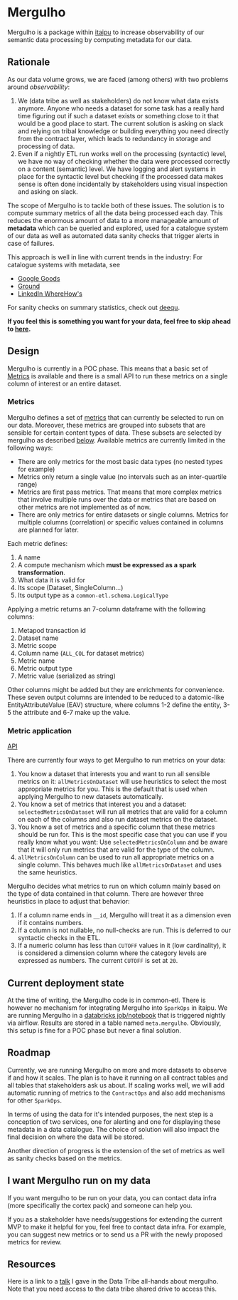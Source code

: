 # Mergulho

Mergulho is a package within
[itaipu](https://github.com/nubank/itaipu) to increase observability of
our semantic data processing by computing metadata for our data.


## Rationale

As our data volume grows, we are faced (among others) with two problems around
_observability_:

1. We (data tribe as well as stakeholders) do not know what data exists
   anymore. Anyone who needs a dataset for some task has a really hard time
   figuring out if such a dataset exists or something close to it that would be
   a good place to start. The current solution is asking on slack and relying
   on tribal knowledge or building everything you need directly from the
   contract layer, which leads to redundancy in storage and processing of data.
2. Even if a nightly ETL run works well on the processing (syntactic) level, we
   have no way of checking whether the data were processed correctly on a
   content (semantic) level. We have logging and alert systems in place for the
   syntactic level but checking if the processed data makes sense is often done
   incidentally by stakeholders using visual inspection and asking on slack.

The scope of Mergulho is to tackle both of these issues. The solution is to
compute summary metrics of all the data being processed each day. This reduces
the enormous amount of data to a more manageable amount of **metadata** which
can be queried and explored, used for a catalogue system of our data as well as
automated data sanity checks that trigger alerts in case of failures.

This approach is well in line with current trends in the industry: For
catalogue systems with metadata, see

* [Google Goods](https://research.google.com/pubs/pub45390.html)
* [Ground](http://cidrdb.org/cidr2017/papers/p111-hellerstein-cidr17.pdf)
* [LinkedIn WhereHow's](https://github.com/linkedin/WhereHows)

For sanity checks on summary statistics, check out [deequ](https://github.com/awslabs/deequ).

**If you feel this is something you want for your data, feel free to skip ahead
to [here](#i-want-mergulho-run-on-my-data).**


## Design

Mergulho is currently in a POC phase. This means that a basic set of [Metrics](#metrics)
is available and there is a small API to run these metrics on a single column
of interest or an entire dataset.

### Metrics

Mergulho defines a set of [metrics](https://github.com/nubank/itaipu/blob/master/common-etl/src/main/scala/mergulho/Metric.scala)
that can currently be selected to run on our data. Moreover, these metrics are
grouped into subsets that are sensible for certain content types of data. These
subsets are selected by mergulho as described [below](#metric-application).
Available metrics are currently limited in the following ways:

* There are only metrics for the most basic data types (no nested types for example)
* Metrics only return a single value (no intervals such as an inter-quartile range)
* Metrics are first pass metrics. That means that more complex metrics that
  involve multiple runs over the data or metrics that are based on other
  metrics are not implemented as of now.
* There are only metrics for entire datasets or single columns. Metrics for
  multiple columns (correlation) or specific values contained in columns are planned for
  later.

Each metric defines:

1. A name
2. A compute mechanism which **must be expressed as a spark transformation**.
3. What data it is valid for
4. Its scope (Dataset, SingleColumn...)
5. Its output type as a `common-etl.schema.LogicalType`

Applying a metric returns an 7-column dataframe with the following columns:

1. Metapod transaction id
2. Dataset name
3. Metric scope
4. Column name (`ALL_COL` for dataset metrics)
5. Metric name
6. Metric output type
7. Metric value (serialized as string)

Other columns might be added but they are enrichments for convenience. These
seven output columns are intended to be reduced to a datomic-like
EntityAttributeValue (EAV) structure, where columns 1-2 define the entity, 3-5
the attribute and 6-7 make up the value.

### Metric application

[API](https://github.com/nubank/itaipu/blob/master/common-etl/src/main/scala/mergulho/Mergulho.scala#L11)

There are currently four ways to get Mergulho to run metrics on your data:

1. You know a dataset that interests you and want to run all sensible metrics
   on it: `allMetricsOnDataset` will use heuristics to select the most
   appropriate metrics for you. This is the default that is used when applying
   Mergulho to new datasets automatically.
2. You know a set of metrics that interest you and a dataset:
   `selectedMetricsOnDataset` will run all metrics that are valid for a column
   on each of the columns and also run dataset metrics on the dataset.
3. You know a set of metrics and a specific column that these metrics should be
   run for. This is the most specific case that you can use if you really know
   what you want: Use `selectedMetricsOnColumn` and be aware that it will only
   run metrics that are valid for the type of the column.
4. `allMetricsOnColumn` can be used to run all appropriate metrics on a single
   column. This behaves much like `allMetricsOnDataset` and uses the same
   heuristics.

Mergulho decides what metrics to run on which column mainly based on the type
of data contained in that column. There are however three heuristics in place
to adjust that behavior:

1. If a column name ends in `__id`, Mergulho will treat it as a dimension even
   if it contains numbers.
2. If a column is not nullable, no null-checks are run. This is deferred to our
   syntactic checks in the ETL.
3. If a numeric column has less than `CUTOFF` values in it (low cardinality),
   it is considered a dimension column where the category levels are expressed
   as numbers. The current `CUTOFF` is set at `20`.


## Current deployment state

At the time of writing, the Mergulho code is in common-etl. There is however no
mechanism for integrating Mergulho into `SparkOps` in itaipu. We are running
Mergulho in a [databricks job/notebook](https://nubank.cloud.databricks.com/#job/15438)
that is triggered nightly via airflow. Results are stored in a table named
`meta.mergulho`.  Obviously, this setup is fine for a POC phase but never a
final solution.


## Roadmap

Currently, we are running Mergulho on more and more datasets to observe if and
how it scales. The plan is to have it running on all contract tables and all
tables that stakeholders ask us about. If scaling works well, we will add
automatic running of metrics to the `ContractOps` and also add mechanisms for
other `SparkOps`.

In terms of using the data for it's intended purposes, the next step is a
conception of two services, one for alerting and one for displaying these
metadata in a data catalogue. The choice of solution will also impact the final
decision on where the data will be stored.

Another direction of progress is the extension of the set of metrics as well as
sanity checks based on the metrics.


## I want Mergulho run on my data

If you want mergulho to be run on your data, you can contact data infra (more
specifically the cortex pack) and someone can help you.

If you as a stakeholder have needs/suggestions for extending the current MVP to
make it helpful for you, feel free to contact data infra. For example, you can
suggest new metrics or to send us a PR with the newly proposed metrics for
review.


## Resources

Here is a link to a [talk](https://docs.google.com/presentation/d/1EVG6_zpc_79txV-CB4Jr5L0zV-_-JFzryQlbSekC8ic/edit#slide=id.p)
I gave in the Data Tribe all-hands about mergulho. Note that you need access to
the data tribe shared drive to access this.
